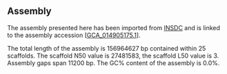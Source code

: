 **Assembly**
--------

The assembly presented here has been imported from [INSDC](http://www.insdc.org) and is linked to the assembly accession [[GCA\_014905175.1](http://www.ebi.ac.uk/ena/data/view/GCA_014905175.1)].

The total length of the assembly is 156964627 bp contained within 25 scaffolds.
The scaffold N50 value is 27481583, the scaffold L50 value is 3.
Assembly gaps span 11200 bp. The GC% content of the assembly is 0.0%.
